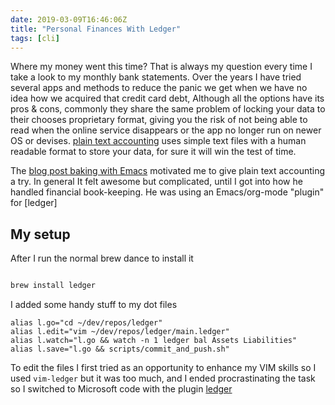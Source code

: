 ```yaml
--- 
date: 2019-03-09T16:46:06Z 
title: "Personal Finances With Ledger" 
tags: [cli] 
---
```



Where my money went this time?  That is always my question  every time I take a look to my monthly
bank statements. Over the years I have tried several apps and methods to reduce the panic we get when
we have no idea how we  acquired that credit card debt, Although  all the options  have its  pros &
cons, commonly they share the same problem of locking your data to their chooses proprietary
format, giving you the risk of not being able to read   when the online service disappears or the
app no longer run on newer OS or devises.  [plain text accounting](https://plaintextaccounting.org)
uses simple text files with a human readable format to store your data, for sure it will win the
test of time.


The  [blog post baking with Emacs](https://bofh.org.uk/2019/02/25/baking-with-emacs/) motivated me
to give plain text accounting a try. In general It felt awesome but complicated, until I got into
how he handled financial book-keeping. He was using an Emacs/org-mode "plugin" for [ledger]


## My setup

After I run the normal brew dance to install it 

```bash

brew install ledger

```

I added some handy stuff to my dot files


```
alias l.go="cd ~/dev/repos/ledger"
alias l.edit="vim ~/dev/repos/ledger/main.ledger"
alias l.watch="l.go && watch -n 1 ledger bal Assets Liabilities"
alias l.save="l.go && scripts/commit_and_push.sh"
```

To edit the files I first tried as an opportunity to enhance my VIM skills so I used `vim-ledger`
but it was too much, and I ended procrastinating the task so I switched to Microsoft code with the
plugin [ledger](https://marketplace.visualstudio.com/items?itemName=mariosangiorgio.ledger) 

